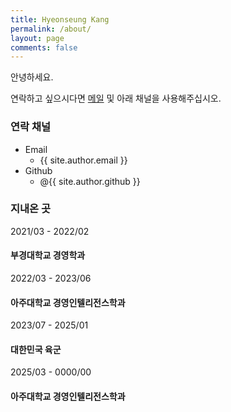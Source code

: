 ```yaml
---
title: Hyeonseung Kang
permalink: /about/
layout: page
comments: false
---
```


안녕하세요.

연락하고 싶으시다면 [메일](mailto:hyeonseungkang@outlook.com) 및 아래 채널을 사용해주십시오.

### 연락 채널

- Email 
  - {{ site.author.email }}
- Github
  - @{{ site.author.github }}

<h3 aria-label="Recent Posts">지내온 곳</h3>
<article class="post-item">
  <span class="post-item-date">2021/03 - 2022/02</span>
  <h4 class="post-item-title">부경대학교 경영학과</h4>
</article>
<article class="post-item">
  <span class="post-item-date">2022/03 - 2023/06</span>
  <h4 class="post-item-title">아주대학교 경영인텔리전스학과</h4>
</article>
<article class="post-item">
  <span class="post-item-date">2023/07 - 2025/01</span>
  <h4 class="post-item-title">대한민국 육군</h4>
</article>
<article class="post-item">
  <span class="post-item-date">2025/03 - 0000/00</span>
  <h4 class="post-item-title">아주대학교 경영인텔리전스학과</h4>
</article>